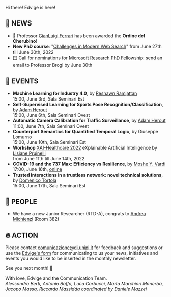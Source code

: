 Hi there! Edvige is here!

## 📰 NEWS

- 👼 Professor [GianLuigi Ferrari](http://pages.di.unipi.it/ferrari/) has been awarded the **Ordine del Cherubino**!
- **New PhD course**: "[Challenges in Modern Web Search](https://phd.dii.unipi.it/en/courses/item/3612-prof-franco-maria-nardini,-salvatore-trani,-isti-cnr-italy-challenges-in-modern-web-search-,-5-8-july-2021.html)" from June 27th till June 30th, 2022
- 🪟 Call for nominations for [Microsoft Research PhD Fellowship](https://www.microsoft.com/en-us/research/academic-program/phd-fellowship/europe/): send an email to Professor Brogi by June 30th

## 📆 EVENTS

- **Machine Learning for Industry 4.0**, by [Reshawn Ramjattan](https://www.linkedin.com/in/reshawn/)<br/>
  15:00, June 3rd, Sala Seminari Est
- **Self-Supervised Learning for Sports Pose Recognition/Classification**, by [Adam Herout](https://www.linkedin.com/in/adamherout/)<br/>
  15:00, June 6th, Sala Seminari Ovest
- **Automatic Camera Calibration for Traffic Surveillance**, by [Adam Herout](https://www.linkedin.com/in/adamherout/)<br/>
  11:00, June 7th, Sala Seminari Ovest
- **Counterpart Semantics for Quantified Temporal Logic**, by Giuseppe Lomurno<br/>
  15:00, June 10th, Sala Seminari Est
- **Workshop** [XAI-Healthcare 2022](https://www.um.es/aike/events/XAI-Healthcare/)
  eXplainable Artificial Intelligence by [Lisiane Pruinelli](https://www.linkedin.com/in/lisianepruinelli/)<br/>
  from June 11th till June 14th, 2022
- **COVID-19 and the 737 Max: Efficiency vs Resilience**, by [Moshe Y. Vardi](https://www.cs.rice.edu/~vardi/)<br/>
  17:00, June 16th, [online](https://meet.google.com/sbm-xqby-okj)
- **Trusted interactions in a trustless network: novel technical solutions**, by [Domenico Tortola](https://www.linkedin.com/in/domenico-tortola-296a71188/)<br/>
  15:00, June 17th, Sala Seminari Est

## 🎉 PEOPLE

- We have a new Junior Researcher (RTD-A), congrats to [Andrea Michienzi](http://pages.di.unipi.it/michienzi/) (Room 382)

## 🔥 ACTION

Please contact [comunicazione@di.unipi.it](mailto:comunicazione@di.unipi.it)
for feedback and suggestions or use the [Edvige's form](https://forms.gle/QjRuQ12iqabMtU2F8)
for communicating to us your news, initiatives and events you would like to be inserted in the
monthly newsletter.

See you next month! 🦉

With love, Edvige and the Communication Team.<br/>
*Alessandro Berti, Antonio Boffa, Luca Corbucci, Marta Marchiori Manerba,
Jacopo Massa, Riccardo Massidda coordinated by Daniele Mazzei*
